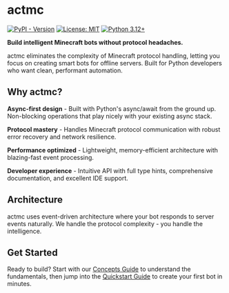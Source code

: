 # actmc

[![PyPI - Version](https://img.shields.io/pypi/v/actmc?color=%234CAF50)](https://pypi.org/project/actmc)
[![License: MIT](https://img.shields.io/badge/License-MIT-4CAF50.svg)](https://opensource.org/licenses/MIT)
[![Python 3.12+](https://img.shields.io/badge/python-3.12+-blue.svg)](https://www.python.org/downloads/)

**Build intelligent Minecraft bots without protocol headaches.**

actmc eliminates the complexity of Minecraft protocol handling, letting you focus on creating smart bots for offline servers. Built for Python developers who want clean, performant automation.

## Why actmc?

**Async-first design** - Built with Python's async/await from the ground up. Non-blocking operations that play nicely with your existing async stack.

**Protocol mastery** - Handles Minecraft protocol communication with robust error recovery and network resilience.

**Performance optimized** - Lightweight, memory-efficient architecture with blazing-fast event processing.

**Developer experience** - Intuitive API with full type hints, comprehensive documentation, and excellent IDE support.

## Architecture

actmc uses event-driven architecture where your bot responds to server events naturally. We handle the protocol complexity - you handle the intelligence.

## Get Started

Ready to build? Start with our [Concepts Guide](concepts.md) to understand the fundamentals, then jump into the [Quickstart Guide](quickstart.md) to create your first bot in minutes.